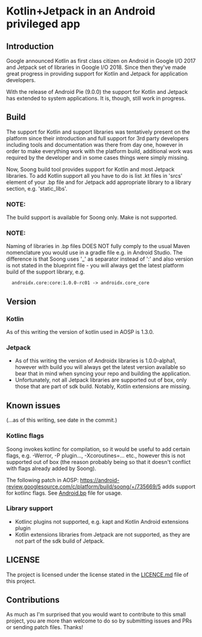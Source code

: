 # Kotlin+Jetpack in an Android privileged app

## Introduction
Google announced Kotlin as first class citizen on Android in Google I/O 2017 and Jetpack
set of libraries in Google I/O 2018. Since then they've made great progress in providing
support for Kotlin and Jetpack for application developers.

With the release of Android Pie (9.0.0) the support for Kotlin and Jetpack has extended
to system applications. It is, though, still work in progress.

## Build
The support for Kotlin and support libraries was tentatively present on the platform since
their introduction and full support for 3rd party developers including tools and
documentation was there from day one, however in order to make everything work with the
platform build, additional work was required by the developer and in some cases things were
simply missing.

Now, Soong build tool provides support for Kotlin and most Jetpack libraries. To add Kotlin
support all you have to do is list .kt files in 'srcs' element of your .bp file and for
Jetpack add appropriate library to a library section, e.g. 'static_libs'.

### NOTE:
The build support is available for Soong only. Make is not supported.

### NOTE:
Naming of libraries in .bp files DOES NOT fully comply to the usual Maven nomenclature you
would use in a gradle file e.g. in Android Studio. The difference is that Soong uses '_' as
separator instead of ':' and also version is not stated in the blueprint file - you will
always get the latest platform build of the support library, e.g.

```
  androidx.core:core:1.0.0-rc01 -> androidx.core_core
```

## Version

### Kotlin
As of this writing the version of kotlin used in AOSP is 1.3.0.

### Jetpack
* As of this writing the version of Androidx libraries is 1.0.0-alpha1, however with build you will
always get the latest version available so bear that in mind when syncing your repo and building the
application.
* Unfortunately, not all Jetpack libraries are supported out of box, only those that are part of sdk
build. Notably, Kotlin extensions are missing.

## Known issues
(...as of this writing, see date in the commit.)

### Kotlinc flags
Soong invokes kotlinc for compilation, so it would be useful to add certain flags,
e.g. -Werror, -P plugin..., -Xcoroutines=... etc., however this is not supported out of
box (the reason probably being so that it doesn't conflict with flags already added by Soong).

The following patch in AOSP:
https://android-review.googlesource.com/c/platform/build/soong/+/735669/5
adds support for kotlinc flags. See [Android.bp](Android.bp)
file for usage.

### Library support
* Kotlinc plugins not supported, e.g. kapt and Kotlin Android extensions plugin
* Kotlin extensions libraries from Jetpack are not supported, as they are not part of the
sdk build of Jetpack.

## LICENSE
The project is licensed under the license stated in the [LICENCE.md](LICENSE.md) file of
this project.

## Contributions
As much as I'm surprised that you would want to contribute to this small project, you are
more than welcome to do so by submitting issues and PRs or sending patch files. Thanks!

